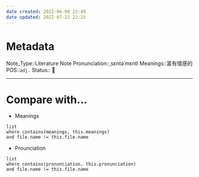 ```yaml
---
date created: 2022-06-08 22:49
date updated: 2022-07-22 22:25
---
```


# Metadata

Note_Type::Literature Note
Pronunciation::ˌsɛntəˈmɛntl
Meanings::富有情感的
POS::`adj.`
Status:: 👶

---

# Compare with...

- Meanings

```dataview
list
where contains(meanings, this.meanings)
and file.name != this.file.name
```

- Prounciation

```dataview
list
where contains(pronunciation, this.pronunciation)
and file.name != this.file.name
```
